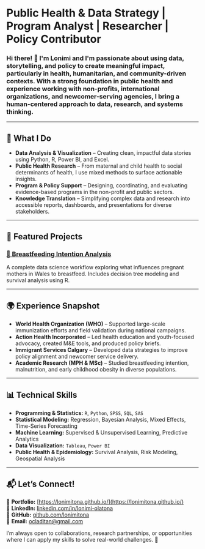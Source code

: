 
# Public Health & Data Strategy | Program Analyst | Researcher | Policy Contributor 

### Hi there! 👋 I'm Lonimi and I'm passionate about using data, storytelling, and policy to create meaningful impact, particularly in health, humanitarian, and community-driven contexts. With a strong foundation in public health and experience working with non-profits, international organizations, and newcomer-serving agencies, I bring a human-centered approach to data, research, and systems thinking.
---

## 🧠 **What I Do**
- **Data Analysis & Visualization** – Creating clean, impactful data stories using Python, R, Power BI, and Excel. 
- **Public Health Research** – From maternal and child health to social determinants of health, I use mixed methods to surface actionable insights. 
- **Program & Policy Support** – Designing, coordinating, and evaluating evidence-based programs in the non-profit and public sectors.
- **Knowledge Translation** – Simplifying complex data and research into accessible reports, dashboards, and presentations for diverse stakeholders. 


---

## 📂 **Featured Projects**

### [🍼 Breastfeeding Intention Analysis](projects/2024-01-21-breastfeeding-intention-analysis.md)
A complete data science workflow exploring what influences pregnant mothers in Wales to breastfeed. Includes decision tree modeling and survival analysis using R.


---

## 🌍 **Experience Snapshot**
- **World Health Organization (WHO)** – Supported large-scale immunization efforts and field validation during national campaigns. 
- **Action Health Incorporated** – Led health education and youth-focused advocacy, created M&E tools, and produced policy briefs. 
- **Immigrant Services Calgary**  – Developed data strategies to improve policy alignment and newcomer service delivery. 
- **Academic Research (MPH & MSc)** – Studied breastfeeding intention, malnutrition, and early childhood obesity in diverse populations.
  
---

## 📊 **Technical Skills**
- **Programming & Statistics:** `R`, `Python`, `SPSS`, `SQL`, `SAS`  
- **Statistical Modeling:** Regression, Bayesian Analysis, Mixed Effects, Time-Series Forecasting  
- **Machine Learning:** Supervised & Unsupervised Learning, Predictive Analytics  
- **Data Visualization:** `Tableau`, `Power BI` 
- **Public Health & Epidemiology:** Survival Analysis, Risk Modeling, Geospatial Analysis  

---

## 📬 **Let’s Connect!**
💼 **Portfolio:** [https://lonimitona.github.io/](https://lonimitona.github.io/)  
🔗 **LinkedIn:** [linkedin.com/in/lonimi-olatona](https://www.linkedin.com/in/lonimi-olatona/)  
🐍 **GitHub:** [github.com/lonimitona](https://github.com/lonimitona)  
📧 **Email:** [ocladitan@gmail.com](mailto:ocladitan@gmail.com)  

I’m always open to collaborations, research partnerships, or opportunities where I can apply my skills to solve real-world challenges. 🚀  



